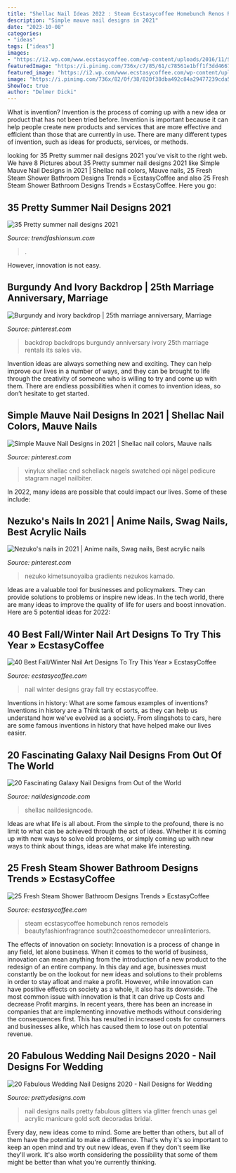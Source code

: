 ```yaml
---
title: "Shellac Nail Ideas 2022 : Steam Ecstasycoffee Homebunch Renos Remodels Beautyfashionfragrance South2coasthomedecor Unrealinteriors"
description: "Simple mauve nail designs in 2021"
date: "2023-10-08"
categories:
- "ideas"
tags: ["ideas"]
images:
- "https://i2.wp.com/www.ecstasycoffee.com/wp-content/uploads/2016/11/Shower.jpg?resize=564%2C752"
featuredImage: "https://i.pinimg.com/736x/c7/85/61/c78561e1bff1f3dd466785a2704434f9.jpg"
featured_image: "https://i2.wp.com/www.ecstasycoffee.com/wp-content/uploads/2016/11/Shower.jpg?resize=564%2C752"
image: "https://i.pinimg.com/736x/82/0f/38/820f38dba492c84a29477239cda5081c.jpg"
ShowToc: true
author: "Delmer Dicki"
---
```



What is invention?
Invention is the process of coming up with a new idea or product that has not been tried before. Invention is important because it can help people create new products and services that are more effective and efficient than those that are currently in use. There are many different types of invention, such as ideas for products, services, or methods.

	

		
looking for 35 Pretty summer nail designs 2021 you've visit to the right web. We have 8 Pictures about 35 Pretty summer nail designs 2021 like Simple Mauve Nail Designs in 2021 | Shellac nail colors, Mauve nails, 25 Fresh Steam Shower Bathroom Designs Trends » EcstasyCoffee and also 25 Fresh Steam Shower Bathroom Designs Trends » EcstasyCoffee. Here you go:
		
    
## 35 Pretty Summer Nail Designs 2021

<img loading=lazy src="https://trendfashionsum.com/wp-content/uploads/2021/05/6-8.jpg" onerror="this.onerror=null;this.src='https://tse1.mm.bing.net/th?id=OIP.mHcl2IYnAxJWYo1g_StDpwHaLH&amp;pid=15.1';" alt="35 Pretty summer nail designs 2021">

_Source: trendfashionsum.com_

>. 

	

However, innovation is not easy.

    
## Burgundy And Ivory Backdrop | 25th Marriage Anniversary, Marriage

<img loading=lazy src="https://i.pinimg.com/736x/1e/f3/e7/1ef3e79172fc5530310c443cae6f0a43--wedding-backdrops-our-wedding.jpg" onerror="this.onerror=null;this.src='https://tse3.mm.bing.net/th?id=OIP.3h-rZ_uFVU1kluwK8rJ_1wHaJ3&amp;pid=15.1';" alt="Burgundy and ivory backdrop | 25th marriage anniversary, Marriage">

_Source: pinterest.com_

>backdrop backdrops burgundy anniversary ivory 25th marriage rentals its sales via. 

	

Invention ideas are always something new and exciting. They can help improve our lives in a number of ways, and they can be brought to life through the creativity of someone who is willing to try and come up with them. There are endless possibilities when it comes to invention ideas, so don’t hesitate to get started.

    
## Simple Mauve Nail Designs In 2021 | Shellac Nail Colors, Mauve Nails

<img loading=lazy src="https://i.pinimg.com/736x/c7/85/61/c78561e1bff1f3dd466785a2704434f9.jpg" onerror="this.onerror=null;this.src='https://tse3.mm.bing.net/th?id=OIP.reE72Pvd819Mq6Os6l9sywHaHa&amp;pid=15.1';" alt="Simple Mauve Nail Designs in 2021 | Shellac nail colors, Mauve nails">

_Source: pinterest.com_

>vinylux shellac cnd schellack nagels swatched opi nägel pedicure stagram nagel nailbiter. 

	

In 2022, many ideas are possible that could impact our lives. Some of these include: 

    
## Nezuko&#039;s Nails In 2021 | Anime Nails, Swag Nails, Best Acrylic Nails

<img loading=lazy src="https://i.pinimg.com/736x/82/0f/38/820f38dba492c84a29477239cda5081c.jpg" onerror="this.onerror=null;this.src='https://tse1.mm.bing.net/th?id=OIP.iEIxAqS7EQV4z_Ug2n75TwHaIO&amp;pid=15.1';" alt="Nezuko&#039;s nails in 2021 | Anime nails, Swag nails, Best acrylic nails">

_Source: pinterest.com_

>nezuko kimetsunoyaiba gradients nezukos kamado. 

	

Ideas are a valuable tool for businesses and policymakers. They can provide solutions to problems or inspire new ideas. In the tech world, there are many ideas to improve the quality of life for users and boost innovation. Here are 5 potential ideas for 2022: 

    
## 40 Best Fall/Winter Nail Art Designs To Try This Year » EcstasyCoffee

<img loading=lazy src="https://i1.wp.com/www.ecstasycoffee.com/wp-content/uploads/2016/10/Red-violet-and-gray-gradient-winter-nail-art-design..jpg?resize=600%2C612" onerror="this.onerror=null;this.src='https://tse3.mm.bing.net/th?id=OIP.xt5H-hFvH6wqgkXI4tq-jQHaHj&amp;pid=15.1';" alt="40 Best Fall/Winter Nail Art Designs To Try This Year » EcstasyCoffee">

_Source: ecstasycoffee.com_

>nail winter designs gray fall try ecstasycoffee. 

	

Inventions in history: What are some famous examples of inventions?
Inventions in history are a Think tank of sorts, as they can help us understand how we've evolved as a society. From slingshots to cars, here are some famous inventions in history that have helped make our lives easier.

    
## 20 Fascinating Galaxy Nail Designs From Out Of The World

<img loading=lazy src="https://naildesigncode.com/wp-content/uploads/2017/09/galaxy-nails.jpg" onerror="this.onerror=null;this.src='https://tse4.mm.bing.net/th?id=OIP.CPlVnbRJ3_6JnXyqP9_hYAHaD_&amp;pid=15.1';" alt="20 Fascinating Galaxy Nail Designs from Out of the World">

_Source: naildesigncode.com_

>shellac naildesigncode. 

	

Ideas are what life is all about. From the simple to the profound, there is no limit to what can be achieved through the act of ideas. Whether it is coming up with new ways to solve old problems, or simply coming up with new ways to think about things, ideas are what make life interesting.

    
## 25 Fresh Steam Shower Bathroom Designs Trends » EcstasyCoffee

<img loading=lazy src="https://i2.wp.com/www.ecstasycoffee.com/wp-content/uploads/2016/11/Shower.jpg?resize=564%2C752" onerror="this.onerror=null;this.src='https://tse3.mm.bing.net/th?id=OIP.r2Mw3-5kc7ueJhwJUIrY9wHaJ4&amp;pid=15.1';" alt="25 Fresh Steam Shower Bathroom Designs Trends » EcstasyCoffee">

_Source: ecstasycoffee.com_

>steam ecstasycoffee homebunch renos remodels beautyfashionfragrance south2coasthomedecor unrealinteriors. 

	

The effects of innovation on society:
Innovation is a process of change in any field, let alone business. When it comes to the world of business, innovation can mean anything from the introduction of a new product to the redesign of an entire company. In this day and age, businesses must constantly be on the lookout for new ideas and solutions to their problems in order to stay afloat and make a profit.
However, while innovation can have positive effects on society as a whole, it also has its downside. The most common issue with innovation is that it can drive up Costs and decrease Profit margins. In recent years, there has been an increase in companies that are implementing innovative methods without considering the consequences first. This has resulted in increased costs for consumers and businesses alike, which has caused them to lose out on potential revenue.

    
## 20 Fabulous Wedding Nail Designs 2020 - Nail Designs For Wedding

<img loading=lazy src="http://www.prettydesigns.com/wp-content/uploads/2014/07/Beautiful-Wedding-Nail-With-Glitters.jpg" onerror="this.onerror=null;this.src='https://tse3.mm.bing.net/th?id=OIP.giXHYxmnvfpaLpqvCRlPxwHaNU&amp;pid=15.1';" alt="20 Fabulous Wedding Nail Designs 2020 - Nail Designs for Wedding">

_Source: prettydesigns.com_

>nail designs nails pretty fabulous glitters via glitter french unas gel acrylic manicure gold soft decoradas bridal. 

	

Every day, new ideas come to mind. Some are better than others, but all of them have the potential to make a difference. That's why it's so important to keep an open mind and try out new ideas, even if they don't seem like they'll work. It's also worth considering the possibility that some of them might be better than what you're currently thinking.

